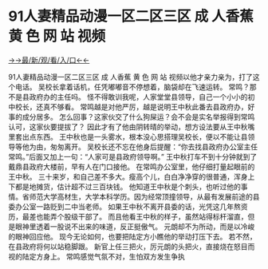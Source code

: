 # 91人妻精品动漫一区二区三区 成 人香蕉 黄 色 网 站 视频

<a href="https://hyp.senfoop.com?https://github.com">→→最/新/观/看/入/口←←</a>



91人妻精品动漫一区二区三区 成 人香蕉 黄 色 网 站 视频以他才亲力亲为，打了这个电话。
吴校长拿着话机，任凭嘟嘟音不停想着，脑袋却在飞速运转。
常鸣？那不是县政府办的主任吗。
怪不得敢训我呢，人家堂堂县领导，自己一个小小的初中校长，还真不够看。
常鸣越是对他严厉，越是说明王中秋此番去县政府办，好事的成分居多。
怎么回事？这家伙交了什么狗屎运？会不会是实名举报得到常鸣认可，这家伙要提拔了？
因此才有了他由阴转晴的举动，想方设法要从王中秋嘴里套出点东西。
王中秋也是一头雾水，根本没心思搭理吴校长，便以不能让县领导等他为由，匆匆离开。
吴校长还不忘在他身后提醒：“你去找县政府办公室主任常鸣。”后面又加上一句：“人家可是县政府领导啊。”
王中秋打车不到十分钟就到了戴鼎县政府大楼前，早有人在门口接他。
在常鸣办公室里，他仔细打量起眼前的王中秋。
三十来岁，和自己差不多大。瘦高个儿，白白净净穿的很普通，浑身上下都是地摊货，估计超不过三百块钱。
他知道王中秋是个刺头，也听过他的事情。省师范大学高材生，大学本科学历。因为经常顶撞领导，从最有发展前途的县委办公室一路贬到二中当老师。
如果王中秋不离开县委的话，光凭这几年熬资历，最差也能弄个股级干部了。
而且他看王中秋的样子，虽然站得标杆溜直，但是眼神里透着一股说不出来的味道，反正挺傲气。
元朗却不为所动，而是以冷峻的眼神回应他。
现今无论如何，也要把陆定方小瞧他的举动打压下去。
若不然，在县政府将何以站稳脚跟。
新官上任三把火，厉元朗的头把火，直接烧在怒目而视的陆定方身上。
常鸣感觉气氛不对，生怕双方发生争执

